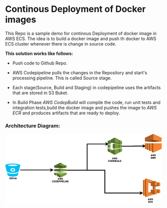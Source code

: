 # Continous Deployment of Docker images

This Repo is a sample demo for continous Deployment of docker image in AWS ECS. The idea is to build a docker image and push th docker to AWS ECS cluster whenever there is change in source code.

**This solution works like follows:**

* Push code to Github Repo.

* AWS Codepipeline pulls the changes in the Repository and start's processing pipeline. This is called Source stage.

* Each stage(Source, Build and Staging) in codepipeline uses the artifacts that are stored in S3 Buket.

* In Build Phase *AWS CodepBuild* will compile the code, run unit tests and integration tests,build the docker image and pushes the image to *AWS ECR* and produces artifacts that are ready to deploy.

### **Architecture Diagram:**
![architecture](https://github.com/naveenkerati/ci-cd-demo/blob/master/images/architec.png)



